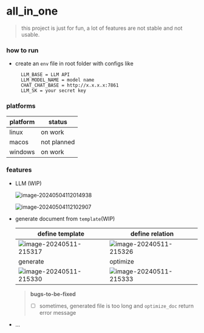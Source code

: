 # all_in_one

> this project is just for fun, a lot of features are not stable and not usable.

### how to run

* create an `env` file in root folder with configs like
  ```
    LLM_BASE = LLM API
    LLM_MODEL_NAME = model name
    CHAT_CHAT_BASE = http://x.x.x.x:7861
    LLM_SK = your secret key
  ```

### platforms

| platform |  status   |
| -------- | ----- |
| linux    | on work |
| macos    | not planned |
| windows  | on work |

### features

* LLM (WIP)
  
  ![image-20240504112014938](./images/image-20240504112014938.png)
  
  ![image-20240504112102907](./images/image-20240504112102907.png)
  
* generate document from `template`(WIP)

  | define template                                        | define relation                                        |
  | ------------------------------------------------------ | ------------------------------------------------------ |
  | ![image-20240511-215317](./images/20240511-215317.jpg) | ![image-20240511-215326](./images/20240511-215326.jpg) |
  | generate                                               | optimize                                               |
  | ![image-20240511-215330](./images/20240511-215330.jpg) | ![image-20240511-215333](./images/20240511-215333.jpg) |

  > **bugs-to-be-fixed**
  > - [ ] sometimes, generated file is too long and `optimize_doc` return error message

* ...
